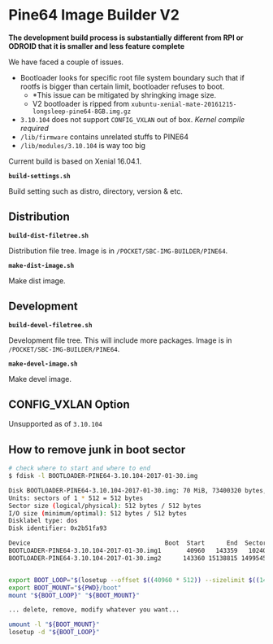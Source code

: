 # Pine64 Image Builder V2

**The development build process is substantially different from RPI or ODROID that it is smaller and less feature complete**

We have faced a couple of issues.

- Bootloader looks for specific root file system boundary such that if rootfs is bigger than certain limit, bootloader refuses to boot. 
  - *This issue can be mitigated by shringking image size.
  - V2 bootloader is ripped from `xubuntu-xenial-mate-20161215-longsleep-pine64-8GB.img.gz`
- `3.10.104` does not support `CONFIG_VXLAN` out of box. _Kernel compile required_  
- `/lib/firmware` contains unrelated stuffs to PINE64
- `/lib/modules/3.10.104` is way too big

Current build is based on Xenial 16.04.1. 

**`build-settings.sh`**

Build setting such as distro, directory, version & etc.   

## Distribution

**`build-dist-filetree.sh`**

Distribution file tree. Image is in `/POCKET/SBC-IMG-BUILDER/PINE64`.  

**`make-dist-image.sh`**

Make dist image.  

## Development

**`build-devel-filetree.sh`**

Development file tree. This will include more packages. Image is in `/POCKET/SBC-IMG-BUILDER/PINE64`.   

**`make-devel-image.sh`**

Make devel image.  

## CONFIG_VXLAN Option

Unsupported as of `3.10.104`

## How to remove junk in boot sector

```sh
# check where to start and where to end
$ fdisk -l BOOTLOADER-PINE64-3.10.104-2017-01-30.img

Disk BOOTLOADER-PINE64-3.10.104-2017-01-30.img: 70 MiB, 73400320 bytes, 143360 sectors
Units: sectors of 1 * 512 = 512 bytes
Sector size (logical/physical): 512 bytes / 512 bytes
I/O size (minimum/optimal): 512 bytes / 512 bytes
Disklabel type: dos
Disk identifier: 0x2b51fa93

Device                                     Boot  Start      End  Sectors  Size Id Type
BOOTLOADER-PINE64-3.10.104-2017-01-30.img1       40960   143359   102400   50M  c W95 FAT32 (LBA)
BOOTLOADER-PINE64-3.10.104-2017-01-30.img2      143360 15138815 14995456  7.2G 83 Linux


export BOOT_LOOP="$(losetup --offset $((40960 * 512)) --sizelimit $((143360 * 512)) -f --show ${PWD}/BOOTLOADER-PINE64-3.10.104-2017-01-30.img)"
export BOOT_MOUNT="${PWD}/boot"
mount "${BOOT_LOOP}" "${BOOT_MOUNT}"

... delete, remove, modify whatever you want...

umount -l "${BOOT_MOUNT}"
losetup -d "${BOOT_LOOP}"
```